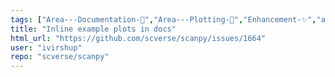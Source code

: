 ```yaml
---
tags: ["Area---Documentation-📒","Area---Plotting-🌺","Enhancement-✨","anndata","bioinformatics","data-science","machine-learning","python","scanpy","scverse","transcriptomics","visualize-data"]
title: "Inline example plots in docs"
html_url: "https://github.com/scverse/scanpy/issues/1664"
user: "ivirshup"
repo: "scverse/scanpy"
---
```


